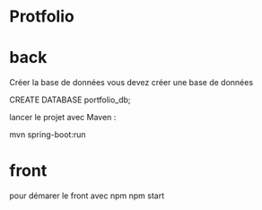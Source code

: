 # Protfolio
# back
Créer la base de données vous devez créer une base de données 

CREATE DATABASE portfolio_db;

lancer le projet avec Maven :

mvn spring-boot:run

# front
pour démarer le front avec npm
npm start   